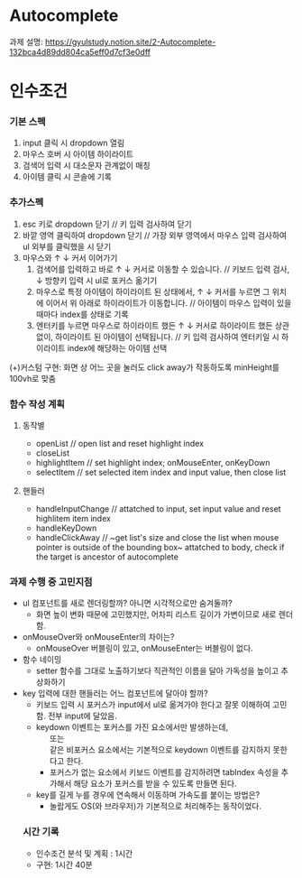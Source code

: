 # Autocomplete

과제 설명: https://gyulstudy.notion.site/2-Autocomplete-132bca4d89dd804ca5eff0d7cf3e0dff

# 인수조건

### 기본 스펙

1. input 클릭 시 dropdown 열림
2. 마우스 호버 시 아이템 하이라이트
3. 검색어 입력 시 대소문자 관계없이 매칭
4. 아이템 클릭 시 콘솔에 기록

### 추가스펙

1. esc 키로 dropdown 닫기
   // 키 입력 검사하여 닫기
2. 바깥 영역 클릭하여 dropdown 닫기
   // 가장 외부 영역에서 마우스 입력 검사하여 ul 외부를 클릭했을 시 닫기
3. 마우스와 ↑ ↓ 커서 이어가기
   1. 검색어를 입력하고 바로 ↑ ↓ 커서로 이동할 수 있습니다.
      // 키보드 입력 검사, ↓ 방향키 입력 시 ul로 포커스 옮기기
   2. 마우스로 특정 아이템이 하이라이트 된 상태에서, ↑ ↓ 커서를 누르면 그 위치에 이어서 위 아래로 하이라이트가 이동합니다.
      // 아이템이 마우스 입력이 있을 때마다 index를 상태로 기록
   3. 엔터키를 누르면 마우스로 하이라이트 했든 ↑ ↓ 커서로 하이라이트 했든 상관 없이, 하이라이트 된 아이템이 선택됩니다.
      // 키 입력 검사하여 엔터키일 시 하이라이트 index에 해당하는 아이템 선택

(+)커스텀 구현: 화면 상 어느 곳을 눌러도 click away가 작동하도록 minHeight를 100vh로 맞춤

### 함수 작성 계획

1. 동작별

   - openList // open list and reset highlight index
   - closeList
   - highlightItem // set highlight index; onMouseEnter, onKeyDown
   - selectItem // set selected item index and input value, then close list

2. 핸들러
   - handleInputChange // attatched to input, set input value and reset highlitem item index
   - handleKeyDown
   - handleClickAway // ~get list's size and close the list when mouse pointer is outside of the bounding box~ attatched to body, check if the target is ancestor of autocomplete

### 과제 수행 중 고민지점

- ul 컴포넌트를 새로 렌더링할까? 아니면 시각적으로만 숨겨둘까?
  - 화면 높이 변화 때문에 고민했지만, 어차피 리스트 길이가 가변이므로 새로 렌더함.
- onMouseOver와 onMouseEnter의 차이는?
  - onMouseOver 버블링이 있고, onMouseEnter는 버블링이 없다.
- 함수 네이밍
  - setter 함수를 그대로 노출하기보다 직관적인 이름을 달아 가독성을 높이고 추상화하기
- key 입력에 대한 핸들러는 어느 컴포넌트에 달아야 할까?
  - 키보드 입력 시 포커스가 input에서 ul로 옮겨가야 한다고 잘못 이해하여 고민함. 전부 input에 달았음.
  - keydown 이벤트는 포커스를 가진 요소에서만 발생하는데, <ul> 또는 <div> 같은 비포커스 요소에서는 기본적으로 keydown 이벤트를 감지하지 못한다고 한다.
  - 포커스가 없는 요소에서 키보드 이벤트를 감지하려면 tabIndex 속성을 추가해서 해당 요소가 포커스를 받을 수 있도록 만들면 된다.
- key를 길게 누를 경우에 연속해서 이동하며 가속도를 붙이는 방법은?
  - 놀랍게도 OS(와 브라우저)가 기본적으로 처리해주는 동작이었다.

### 시간 기록

- 인수조건 분석 및 계획 : 1시간
- 구현: 1시간 40분
